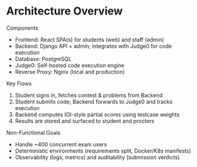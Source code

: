 # Architecture Overview

Components
- Frontend: React SPA(s) for students (web) and staff (admin)
- Backend: Django API + admin; integrates with Judge0 for code execution
- Database: PostgreSQL
- Judge0: Self-hosted code execution engine
- Reverse Proxy: Nginx (local and production)

Key Flows
1. Student signs in, fetches contest & problems from Backend
2. Student submits code; Backend forwards to Judge0 and tracks execution
3. Backend computes IOI-style partial scores using testcase weights
4. Results are stored and surfaced to student and proctors

Non-Functional Goals
- Handle ~400 concurrent exam users
- Deterministic environments (requirements split, Docker/K8s manifests)
- Observability (logs, metrics) and auditability (submission verdicts)
